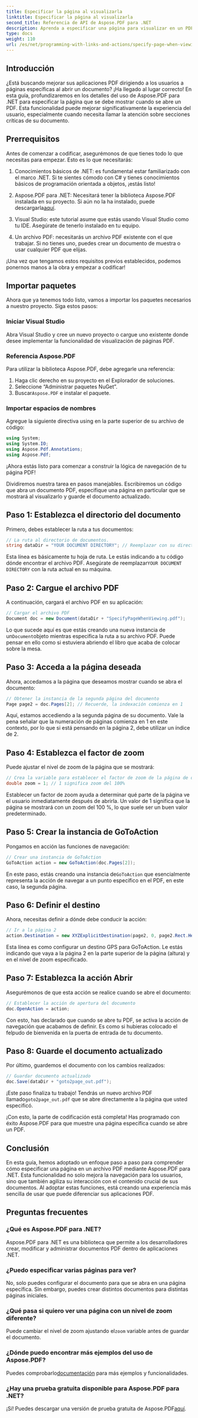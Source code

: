 ```yaml
---
title: Especificar la página al visualizarla
linktitle: Especificar la página al visualizarla
second_title: Referencia de API de Aspose.PDF para .NET
description: Aprenda a especificar una página para visualizar en un PDF mediante Aspose.PDF para .NET. Mejore la navegación del usuario con esta sencilla guía.
type: docs
weight: 110
url: /es/net/programming-with-links-and-actions/specify-page-when-viewing/
---
```

## Introducción

¿Está buscando mejorar sus aplicaciones PDF dirigiendo a los usuarios a páginas específicas al abrir un documento? ¡Ha llegado al lugar correcto! En esta guía, profundizaremos en los detalles del uso de Aspose.PDF para .NET para especificar la página que se debe mostrar cuando se abre un PDF. Esta funcionalidad puede mejorar significativamente la experiencia del usuario, especialmente cuando necesita llamar la atención sobre secciones críticas de su documento.

## Prerrequisitos

Antes de comenzar a codificar, asegurémonos de que tienes todo lo que necesitas para empezar. Esto es lo que necesitarás:

1. Conocimientos básicos de .NET: es fundamental estar familiarizado con el marco .NET. Si te sientes cómodo con C# y tienes conocimientos básicos de programación orientada a objetos, ¡estás listo!

2.  Aspose.PDF para .NET: Necesitará tener la biblioteca Aspose.PDF instalada en su proyecto. Si aún no la ha instalado, puede descargarla[aquí](https://releases.aspose.com/pdf/net/).

3. Visual Studio: este tutorial asume que estás usando Visual Studio como tu IDE. Asegúrate de tenerlo instalado en tu equipo.

4. Un archivo PDF: necesitarás un archivo PDF existente con el que trabajar. Si no tienes uno, puedes crear un documento de muestra o usar cualquier PDF que elijas.

¡Una vez que tengamos estos requisitos previos establecidos, podemos ponernos manos a la obra y empezar a codificar!

## Importar paquetes

Ahora que ya tenemos todo listo, vamos a importar los paquetes necesarios a nuestro proyecto. Siga estos pasos:

### Iniciar Visual Studio

Abra Visual Studio y cree un nuevo proyecto o cargue uno existente donde desee implementar la funcionalidad de visualización de páginas PDF.

### Referencia Aspose.PDF

Para utilizar la biblioteca Aspose.PDF, debe agregarle una referencia:

1. Haga clic derecho en su proyecto en el Explorador de soluciones.
2. Seleccione “Administrar paquetes NuGet”.
3.  Buscar`Aspose.PDF` e instalar el paquete.

### Importar espacios de nombres

Agregue la siguiente directiva using en la parte superior de su archivo de código:

```csharp
using System;
using System.IO;
using Aspose.Pdf.Annotations;
using Aspose.Pdf;
```

¡Ahora estás listo para comenzar a construir la lógica de navegación de tu página PDF!

Dividiremos nuestra tarea en pasos manejables. Escribiremos un código que abra un documento PDF, especifique una página en particular que se mostrará al visualizarlo y guarde el documento actualizado. 

## Paso 1: Establezca el directorio del documento

Primero, debes establecer la ruta a tus documentos:

```csharp
// La ruta al directorio de documentos.
string dataDir = "YOUR DOCUMENT DIRECTORY"; // Reemplazar con su directorio
```

 Esta línea es básicamente tu hoja de ruta. Le estás indicando a tu código dónde encontrar el archivo PDF. Asegúrate de reemplazar`YOUR DOCUMENT DIRECTORY` con la ruta actual en su máquina.

## Paso 2: Cargue el archivo PDF

A continuación, cargará el archivo PDF en su aplicación:

```csharp
// Cargar el archivo PDF
Document doc = new Document(dataDir + "SpecifyPageWhenViewing.pdf");
```

 Lo que sucede aquí es que estás creando una nueva instancia de un`Document`objeto mientras especifica la ruta a su archivo PDF. Puede pensar en ello como si estuviera abriendo el libro que acaba de colocar sobre la mesa.

## Paso 3: Acceda a la página deseada

Ahora, accedamos a la página que deseamos mostrar cuando se abra el documento:

```csharp
// Obtener la instancia de la segunda página del documento
Page page2 = doc.Pages[2]; // Recuerde, la indexación comienza en 1
```

Aquí, estamos accediendo a la segunda página de su documento. Vale la pena señalar que la numeración de páginas comienza en 1 en este contexto, por lo que si está pensando en la página 2, debe utilizar un índice de 2.

## Paso 4: Establezca el factor de zoom

Puede ajustar el nivel de zoom de la página que se mostrará:

```csharp
// Crea la variable para establecer el factor de zoom de la página de destino
double zoom = 1; // 1 significa zoom del 100%
```

Establecer un factor de zoom ayuda a determinar qué parte de la página ve el usuario inmediatamente después de abrirla. Un valor de 1 significa que la página se mostrará con un zoom del 100 %, lo que suele ser un buen valor predeterminado.

## Paso 5: Crear la instancia de GoToAction

Pongamos en acción las funciones de navegación:

```csharp
// Crear una instancia de GoToAction
GoToAction action = new GoToAction(doc.Pages[2]); 
```

 En este paso, estás creando una instancia de`GoToAction` que esencialmente representa la acción de navegar a un punto específico en el PDF, en este caso, la segunda página.

## Paso 6: Definir el destino

Ahora, necesitas definir a dónde debe conducir la acción:

```csharp
// Ir a la página 2
action.Destination = new XYZExplicitDestination(page2, 0, page2.Rect.Height, zoom);
```

Esta línea es como configurar un destino GPS para GoToAction. Le estás indicando que vaya a la página 2 en la parte superior de la página (altura) y en el nivel de zoom especificado.

## Paso 7: Establezca la acción Abrir

Asegurémonos de que esta acción se realice cuando se abre el documento:

```csharp
// Establecer la acción de apertura del documento
doc.OpenAction = action;
```

Con esto, has declarado que cuando se abre tu PDF, se activa la acción de navegación que acabamos de definir. Es como si hubieras colocado el felpudo de bienvenida en la puerta de entrada de tu documento.

## Paso 8: Guarde el documento actualizado

Por último, guardemos el documento con los cambios realizados:

```csharp
// Guardar documento actualizado
doc.Save(dataDir + "goto2page_out.pdf");
```

¡Este paso finaliza tu trabajo! Tendrás un nuevo archivo PDF llamado`goto2page_out.pdf` que se abre directamente a la página que usted especificó.

¡Con esto, la parte de codificación está completa! Has programado con éxito Aspose.PDF para que muestre una página específica cuando se abre un PDF. 

## Conclusión

En esta guía, hemos adoptado un enfoque paso a paso para comprender cómo especificar una página en un archivo PDF mediante Aspose.PDF para .NET. Esta funcionalidad no solo mejora la navegación para los usuarios, sino que también agiliza su interacción con el contenido crucial de sus documentos. Al adoptar estas funciones, está creando una experiencia más sencilla de usar que puede diferenciar sus aplicaciones PDF.

## Preguntas frecuentes

### ¿Qué es Aspose.PDF para .NET?
Aspose.PDF para .NET es una biblioteca que permite a los desarrolladores crear, modificar y administrar documentos PDF dentro de aplicaciones .NET.

### ¿Puedo especificar varias páginas para ver?
No, solo puedes configurar el documento para que se abra en una página específica. Sin embargo, puedes crear distintos documentos para distintas páginas iniciales.

### ¿Qué pasa si quiero ver una página con un nivel de zoom diferente?
 Puede cambiar el nivel de zoom ajustando el`zoom` variable antes de guardar el documento.

### ¿Dónde puedo encontrar más ejemplos del uso de Aspose.PDF?
 Puedes comprobarlo[documentación](https://reference.aspose.com/pdf/net/) para más ejemplos y funcionalidades.

### ¿Hay una prueba gratuita disponible para Aspose.PDF para .NET?
 ¡Sí! Puedes descargar una versión de prueba gratuita de Aspose.PDF[aquí](https://releases.aspose.com/).